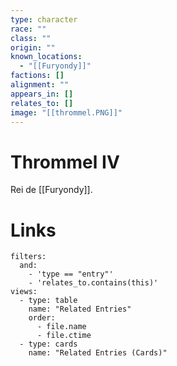 ```yaml
---
type: character
race: ""
class: ""
origin: ""
known_locations:
  - "[[Furyondy]]"
factions: []
alignment: ""
appears_in: []
relates_to: []
image: "[[thrommel.PNG]]"
---
```

# Thrommel IV

Rei de [[Furyondy]].

<!-- DYNAMIC:related-entries -->

# Links

```base
filters:
  and:
    - 'type == "entry"'
    - 'relates_to.contains(this)'
views:
  - type: table
    name: "Related Entries"
    order:
	  - file.name
      - file.ctime
  - type: cards
    name: "Related Entries (Cards)"
```

<!-- /DYNAMIC -->
